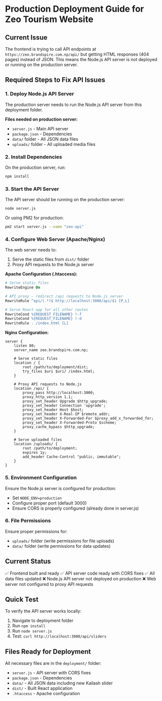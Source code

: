 # Production Deployment Guide for Zeo Tourism Website

## Current Issue
The frontend is trying to call API endpoints at `https://zeo.brandspire.com.np/api/` but getting HTML responses (404 pages) instead of JSON. This means the Node.js API server is not deployed or running on the production server.

## Required Steps to Fix API Issues

### 1. Deploy Node.js API Server
The production server needs to run the Node.js API server from this deployment folder.

**Files needed on production server:**
- `server.js` - Main API server
- `package.json` - Dependencies
- `data/` folder - All JSON data files
- `uploads/` folder - All uploaded media files

### 2. Install Dependencies
On the production server, run:
```bash
npm install
```

### 3. Start the API Server
The API server should be running on the production server:
```bash
node server.js
```
Or using PM2 for production:
```bash
pm2 start server.js --name "zeo-api"
```

### 4. Configure Web Server (Apache/Nginx)
The web server needs to:
1. Serve the static files from `dist/` folder
2. Proxy API requests to the Node.js server

**Apache Configuration (.htaccess):**
```apache
# Serve static files
RewriteEngine On

# API proxy - redirect /api requests to Node.js server
RewriteRule ^api/(.*)$ http://localhost:3000/api/$1 [P,L]

# Serve React app for all other routes
RewriteCond %{REQUEST_FILENAME} !-f
RewriteCond %{REQUEST_FILENAME} !-d
RewriteRule . /index.html [L]
```

**Nginx Configuration:**
```nginx
server {
    listen 80;
    server_name zeo.brandspire.com.np;
    
    # Serve static files
    location / {
        root /path/to/deployment/dist;
        try_files $uri $uri/ /index.html;
    }
    
    # Proxy API requests to Node.js
    location /api/ {
        proxy_pass http://localhost:3000;
        proxy_http_version 1.1;
        proxy_set_header Upgrade $http_upgrade;
        proxy_set_header Connection 'upgrade';
        proxy_set_header Host $host;
        proxy_set_header X-Real-IP $remote_addr;
        proxy_set_header X-Forwarded-For $proxy_add_x_forwarded_for;
        proxy_set_header X-Forwarded-Proto $scheme;
        proxy_cache_bypass $http_upgrade;
    }
    
    # Serve uploaded files
    location /uploads/ {
        root /path/to/deployment;
        expires 1y;
        add_header Cache-Control "public, immutable";
    }
}
```

### 5. Environment Configuration
Ensure the Node.js server is configured for production:
- Set `NODE_ENV=production`
- Configure proper port (default 3000)
- Ensure CORS is properly configured (already done in server.js)

### 6. File Permissions
Ensure proper permissions for:
- `uploads/` folder (write permissions for file uploads)
- `data/` folder (write permissions for data updates)

## Current Status
✅ Frontend built and ready
✅ API server code ready with CORS fixes
✅ All data files updated
❌ Node.js API server not deployed on production
❌ Web server not configured to proxy API requests

## Quick Test
To verify the API server works locally:
1. Navigate to deployment folder
2. Run `npm install`
3. Run `node server.js`
4. Test: `curl http://localhost:3000/api/sliders`

## Files Ready for Deployment
All necessary files are in the `deployment/` folder:
- `server.js` - API server with CORS fixes
- `package.json` - Dependencies
- `data/` - All JSON data including new Kailash slider
- `dist/` - Built React application
- `.htaccess` - Apache configuration